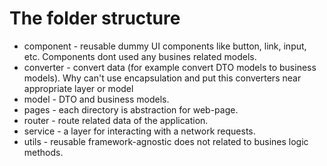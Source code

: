 # The folder structure
* component - reusable dummy UI components like button, link, input, etc. Components dont used any busines related models.
* converter - convert data (for example convert DTO models to business models). Why can't use encapsulation and put this converters near appropriate layer or model
* model - DTO and business models.
* pages - each directory is abstraction for web-page.
* router - route related data of the application.
* service - a layer for interacting with a network requests.
* utils - reusable framework-agnostic does not related to busines logic methods.
